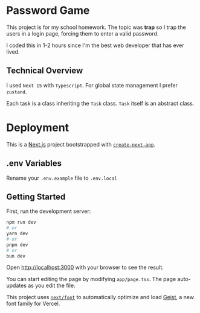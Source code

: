 # Password Game
This project is for my school homework. The topic was **trap** so I trap the users in a login page, forcing them to enter a valid password.

I coded this in 1-2 hours since I'm the best web developer that has ever lived.

## Technical Overview
I used `Next 15` with `Typescript`. For global state management I prefer `zustand`.

Each task is a class inheriting the `Task` class. `Task` itself is an abstract class.

# Deployment
This is a [Next.js](https://nextjs.org) project bootstrapped with [`create-next-app`](https://nextjs.org/docs/app/api-reference/cli/create-next-app).

## .env Variables
Rename your `.env.example` file to `.env.local`

## Getting Started

First, run the development server:

```bash
npm run dev
# or
yarn dev
# or
pnpm dev
# or
bun dev
```

Open [http://localhost:3000](http://localhost:3000) with your browser to see the result.

You can start editing the page by modifying `app/page.tsx`. The page auto-updates as you edit the file.

This project uses [`next/font`](https://nextjs.org/docs/app/building-your-application/optimizing/fonts) to automatically optimize and load [Geist](https://vercel.com/font), a new font family for Vercel.